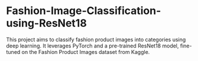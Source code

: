 # Fashion-Image-Classification-using-ResNet18
This project aims to classify fashion product images into categories using deep learning. It leverages PyTorch and a pre-trained ResNet18 model, fine-tuned on the Fashion Product Images dataset from Kaggle.
